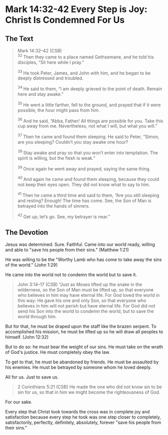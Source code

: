 # Mark 14:32-42 Every Step is Joy: Christ Is Condemned For Us

## The Text

>Mark 14:32–42 (CSB)  
><sup> 32 </sup> Then they came to a place named Gethsemane, and he told his disciples, “Sit here while I pray.” 
>
><sup> 33 </sup> He took Peter, James, and John with him, and he began to be deeply distressed and troubled. 
>
><sup> 34 </sup> He said to them, “I am deeply grieved to the point of death. Remain here and stay awake.” 
>
><sup> 35 </sup> He went a little farther, fell to the ground, and prayed that if it were possible, the hour might pass from him. 
>
><sup> 36 </sup> And he said, “Abba, Father! All things are possible for you. Take this cup away from me. Nevertheless, not what I will, but what you will.” 
>
><sup> 37 </sup> Then he came and found them sleeping. He said to Peter, “Simon, are you sleeping? Couldn’t you stay awake one hour? 
>
><sup> 38 </sup> Stay awake and pray so that you won’t enter into temptation. The spirit is willing, but the flesh is weak.” 
>
><sup> 39 </sup> Once again he went away and prayed, saying the same thing. 
>
><sup> 40 </sup> And again he came and found them sleeping, because they could not keep their eyes open. They did not know what to say to him. 
>
><sup> 41 </sup> Then he came a third time and said to them, “Are you still sleeping and resting? Enough! The time has come. See, the Son of Man is betrayed into the hands of sinners. 
>
><sup> 42 </sup> Get up; let’s go. See, my betrayer is near.”

## The Devotion

Jesus was determined. Sure. Faithful. Came into our world ready, willing and able to "save his people from their sins." (Matthew 1:21)

He was willing to be the "Worthy Lamb who has come to take away the sins of the world." (John 1:29)

He came into the world not to condemn the world but to save it.

>John 3:14–17 (CSB) “Just as Moses lifted up the snake in the wilderness, so the Son of Man must be lifted up, so that everyone who believes in him may have eternal life. For God loved the world in this way: He gave his one and only Son, so that everyone who believes in him will not perish but have eternal life. For God did not send his Son into the world to condemn the world, but to save the world through him.

But for that, he must be draped upon the staff like the brazen serpent.  To accomplished his mission, he must be lifted up so he will draw all peoples to himself. (John 12:32)

But to do so: he must bear the weight of our sins. He must take on the wrath of God's justice. He must completely obey the law.

To get to that, he must be abandoned by friends. He must be assaulted by his enemies. He must be betrayed by someone whom he loved deeply.

All for us. Just to save us.

>2 Corinthians 5:21 (CSB) He made the one who did not know sin to be sin for us, so that in him we might become the righteousness of God.

For our sake.

Every step that Christ took towards the cross was in complete joy and satisfaction because every step he took was one step closer to completely, satisfactorily, perfectly, definitely, absolutely, forever "save his people from their sins."
